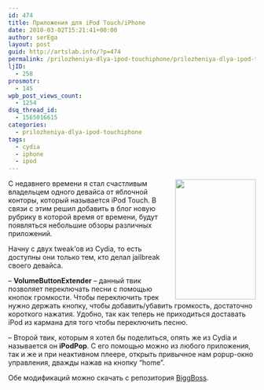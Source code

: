 ```yaml
---
id: 474
title: Приложения для iPod Touch/iPhone
date: 2010-03-02T15:21:41+00:00
author: serEga
layout: post
guid: http://artslab.info/?p=474
permalink: /prilozheniya-dlya-ipod-touchiphone/prilozheniya-dlya-ipod-touchiphone/
ljID:
  - 258
prosmotr:
  - 145
wpb_post_views_count:
  - 1254
dsq_thread_id:
  - 1565016615
categories:
  - prilozheniya-dlya-ipod-touchiphone
tags:
  - cydia
  - iphone
  - ipod
---
```

[<img title="volext" src="http://googledrive.com/host/0B9lHVSSSdxdxd0hjdUdmRzY3Tjg/volext-201x300.jpg" alt="" width="164" height="245" align="right" />](http://googledrive.com/host/0B9lHVSSSdxdxd0hjdUdmRzY3Tjg/volext.jpg)

С недавнего времени я стал счастливым владельцем одного девайса от яблочной конторы, который называется iPod Touch. В связи с этим решил добавить в блог новую рубрику в которой время от времени, будут появляться небольшие обзоры различных приложений.



Начну с двух tweak&#8217;ов из Cydia, то есть доступны они только тем, кто делал jailbreak своего девайса.

&#8211; **VolumeButtonExtender** &#8211; данный твик позволяет переключать песни с помощью кнопок громкости. Чтобы переключить трек нужно держать кнопку, чтобы добавить/убавить громкость, достаточно короткого нажатия. Удобно, так как теперь не приходиться доставать iPod из кармана для того чтобы переключить песню.



&#8211; Второй твик, которым я хотел бы поделиться, опять же из Cydia и называется он **iPodPop**. С его помощью можно из любого приложения, так и же и при неактивном плеере, открыть привычное нам popup-окно управления, дважды нажав на кнопку &#8220;home&#8221;.



Обе модификаций можно скачать с репозитория <a href="http://apt.thebigboss.org/" target="_blank">BiggBoss</a>.